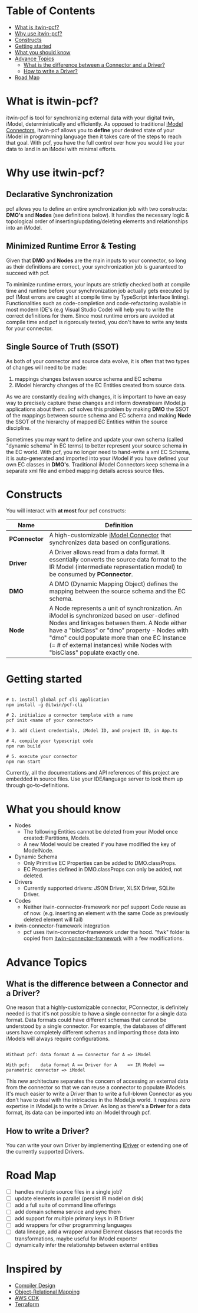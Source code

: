 Table of Contents
=======================

* [What is itwin-pcf?](#what-is-itwin-pcf)
* [Why use itwin-pcf?](#why-use-itwin-pcf)
* [Constructs](#constructs)
* [Getting started](#getting-started)
* [What you should know](#what-you-should-know)
* [Advance Topics](#advance-topics)
  * [What is the difference between a Connector and a Driver?](#what-is-the-difference-between-a-connector-and-a-driver)
  * [How to write a Driver?](#how-to-write-a-driver)
* [Road Map](#road-map)

# What is itwin-pcf?


itwin-pcf is tool for synchronizing external data with your digital twin, iModel, deterministically and efficiently. As opposed to traditional [iModel Connectors](https://www.itwinjs.org/learning/imodel-connectors/), itwin-pcf allows you to **define** your desired state of your iModel in programming language then it takes care of the steps to reach that goal. With pcf, you have the full control over how you would like your data to land in an iModel with minimal efforts.


# Why use itwin-pcf?


## Declarative Synchronization
pcf allows you to define an entire synchronization job with two constructs: **DMO's** and **Nodes** (see definitions below). It handles the necessary logic & topological order of inserting/updating/deleting elements and relationships into an iModel.


## Minimized Runtime Error & Testing
Given that **DMO** and **Nodes** are the main inputs to your connector, so long as their definitions are correct, your synchronization job is guaranteed to succeed with pcf. 

To minimize runtime errors, your inputs are strictly checked both at compile time and runtime before your synchronization job actually gets executed by pcf (Most errors are caught at compile time by TypeScript interface linting). Functionalities such as code-completion and code-refactoring available in most modern IDE's (e.g Visual Studio Code) will help you to write the correct definitions for them. Since most runtime errors are avoided at compile time and pcf is rigorously tested, you don't have to write any tests for your connector.


## Single Source of Truth (SSOT)

As both of your connector and source data evolve, it is often that two types of changes will need to be made: 
1. mappings changes between source schema and EC schema 
2. iModel hierarchy changes of the EC Entities created from source data. 

As we are constantly dealing with changes, it is important to have an easy way to precisely capture these changes and inform downstream iModel.js applications about them. pcf solves this problem by making **DMO** the SSOT of the mappings between source schema and EC schema and making **Node** the SSOT of the hierarchy of mapped EC Entities within the source discipline. 

Sometimes you may want to define and update your own schema (called "dynamic schema" in EC terms) to better represent your source schema in the EC world. With pcf, you no longer need to hand-write a xml EC Schema, it is auto-generated and imported into your iModel if you have defined your own EC classes in **DMO's**. Traditional iModel Connectors keep schema in a separate xml file and embed mapping details across source files.


# Constructs

You will interact with **at most** four pcf constructs:


| Name          | Definition                                                                                                   |
|-------------- | -------------------------------------------------------------------------------------------------------------|
|**PConnector** | A high-customizable [iModel Connector](https://www.itwinjs.org/learning/imodel-connectors/?term=connector) that synchronizes data based on configurations. | 
|**Driver**     | A Driver allows read from a data format. It essentially converts the source data format to the IR Model (intermediate representation model) to be consumed by **PConnector**. |
|**DMO**        | A DMO (Dynamic Mapping Object) defines the mapping between the source schema and the EC schema. |
|**Node**       | A Node represents a unit of synchronization. An iModel is synchronized based on user-defined Nodes and linkages between them. A Node either have a "bisClass" or "dmo" property - Nodes with "dmo" could populate more than one EC Instance (= # of external instances) while Nodes with "bisClass" populate exactly one. |


# Getting started

```console

# 1. install global pcf cli application
npm install -g @itwin/pcf-cli

# 2. initialize a connector template with a name
pcf init <name of your connector>

# 3. add client credentials, iModel ID, and project ID, in App.ts

# 4. compile your typescript code
npm run build

# 5. execute your connector
npm run start

```

Currently, all the documentations and API references of this project are embedded in source files. Use your IDE/language server to look them up through go-to-definitions.


# What you should know

* Nodes
    * The following Entities cannot be deleted from your iModel once created: Partitions, Models.
    * A new Model would be created if you have modified the key of ModelNode.
* Dynamic Schema
    * Only Primitive EC Properties can be added to DMO.classProps.
    * EC Properties defined in DMO.classProps can only be added, not deleted.
* Drivers
    * Currently supported drivers: JSON Driver, XLSX Driver, SQLite Driver.
* Codes
    * Neither itwin-connector-framework nor pcf support Code reuse as of now. (e.g. inserting an element with the same Code as previously deleted element will fail)
* itwin-connector-framework integration 
    * pcf uses itwin-connector-framework under the hood. "fwk" folder is copied from [itwin-connector-framework](https://github.com/imodeljs/imodeljs/tree/master/core/imodel-bridge/src) with a few modifications.

# Advance Topics

## What is the difference between a Connector and a Driver?

One reason that a highly-customizable connector, PConnector, is definitely needed is that it's not possible to have a single connector for a single data format. Data formats could have different schemas that cannot be understood by a single connector. For example, the databases of different users have completely different schemas and importing those data into iModels will always require configurations.

```

Without pcf: data format A == Connector for A => iModel

With pcf:    data format A == Driver for A    => IR Model == parametric connector => iModel 

```

This new architecture separates the concern of accessing an external data from the connector so that we can reuse a connector to populate iModels. It's much easier to write a Driver than to write a full-blown Connector as you don't have to deal with the intricacies in the iModel.js world. It requires zero expertise in iModel.js to write a Driver. As long as there's a **Driver** for a data format, its data can be imported into an iModel through pcf.


## How to write a Driver?

You can write your own Driver by implementing [IDriver](https://github.com/zachzhu2016/pcf/blob/main/core/src/IRModel.ts) or extending one of the currently supported Drivers.


# Road Map

- [ ] handles multiple source files in a single job?
- [ ] update elements in parallel (persist IR model on disk)
- [ ] add a full suite of command line offerings
- [ ] add domain schema service and sync them
- [ ] add support for multiple primary keys in IR Driver
- [ ] add wrappers for other programming languages
- [ ] data lineage, add a wrapper around Element classes that records the transformations, maybe useful for iModel exporter
- [ ] dynamically infer the relationship between external entities

# Inspired by

- [Compiler Design](https://en.wikipedia.org/wiki/Compiler)
- [Object-Relational Mapping](https://en.wikipedia.org/wiki/Object%E2%80%93relational_mapping)
- [AWS CDK](https://github.com/aws/aws-cdk)
- [Terraform](https://github.com/hashicorp/terraform)
